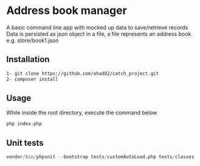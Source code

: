 # Address book manager
A basic command line app with mocked up data to save/retrieve records
Data is persisted as json object in a file, a file represents an address book. e.g. store/book1.json

## Installation
```bash
1- git clone https://github.com/ahad82/catch_project.git
2- composer install
```

## Usage
While inside the root directory, execute the command below
```python
php index.php
```

## Unit tests
```python
vendor/bin/phpunit --bootstrap tests/customAutoLoad.php tests/classes
```
